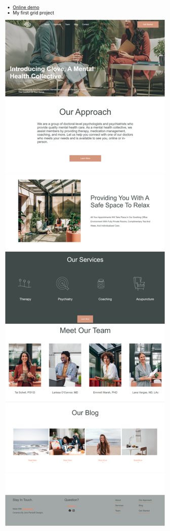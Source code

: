 <ul>
  <li>
    <a href="https://keyelty-dev.github.io/first-project/"> Online demo</a>
  </li>
  <li> My first grid project</li>
</ul>

![screenshot](https://github.com/keyelty-dev/first-project/blob/main/asset/image/1.png?raw=true)
![screenshot2](https://github.com/keyelty-dev/first-project/blob/main/asset/image/2.png?raw=true)
![screenshot3](https://github.com/keyelty-dev/first-project/blob/main/asset/image/3.png?raw=true)
![screenshot4](https://github.com/keyelty-dev/first-project/blob/main/asset/image/4.png?raw=true)
![screenshot5](https://github.com/keyelty-dev/first-project/blob/main/asset/image/5.png?raw=true)
![screenshot6](https://github.com/keyelty-dev/first-project/blob/main/asset/image/6.png?raw=true)
![screenshot7](https://github.com/keyelty-dev/first-project/blob/main/asset/image/7.png?raw=true)
